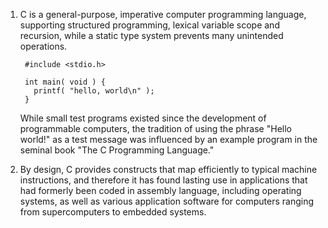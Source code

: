 1. C is a general-purpose, imperative computer programming language, supporting structured programming, lexical variable scope and recursion, while a static type system prevents many unintended operations.

        #include <stdio.h>

        int main( void ) {
          printf( "hello, world\n" );
        }

   While small test programs existed since the development of programmable computers,
   the tradition of using the phrase "Hello world!" as a test message was influenced by an example program in the seminal book "The C Programming Language."

9. By design,
   C provides constructs that map efficiently to typical machine instructions,
   and therefore it has found lasting use in applications that had formerly been coded in assembly language,
   including operating systems,
   as well as various application software for computers ranging from supercomputers to embedded systems.
